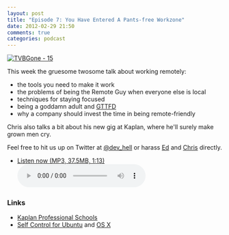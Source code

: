 ```yaml
---
layout: post
title: "Episode 7: You Have Entered A Pants-free Workzone"
date: 2012-02-29 21:50
comments: true
categories: podcast
---
```


[![TVBGone - 15](http://farm1.staticflickr.com/122/297852499_06612fc6ae_z.jpg)](http://www.flickr.com/photos/oskay/297852499/ "TVBGone - 15 by oskay")

This week the gruesome twosome talk about working remotely:

* the tools you need to make it work
* the problems of being the Remote Guy when everyone else is local
* techniques for staying focused
* being a goddamn adult and [GTTFD](http://www.flickr.com/photos/sizemore/453953576/)
* why a company should invest the time in being remote-friendly

Chris also talks a bit about his new gig at Kaplan, where he'll surely make grown men cry.

Feel free to hit us up on Twitter at [@dev_hell](https://twitter.com/dev_hell) or harass [Ed](https://twitter.com/funkatron) and [Chris](https://twitter.com/grmpyprogrammer) directly.

* <a href="http://devhell.s3.amazonaws.com/ep7-64mono.mp3" rel="enclosure">Listen now (MP3, 37.5MB, 1:13)</a>    
	<audio controls src="http://devhell.s3.amazonaws.com/ep7-64mono.mp3">

### Links

* [Kaplan Professional Schools](http://www.kaplanprofessionalschools.com/)
* [Self Control for Ubuntu](http://www.omgubuntu.co.uk/2011/02/self-control-ubuntu/) and [OS X](http://visitsteve.com/made/selfcontrol/)